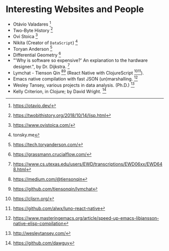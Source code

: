 # Interesting Websites and People

- Otávio Valadares [^1]
- Two-Byte History [^2]
- Ovi Stoica  [^3]
- Nikita (Creator of `DataScript`) [^4]
- Toryan Anderson [^5]
- Differential Geometry [^6]
- "'Why is software so expensive?' An explanation to the hardware designer.", by Dr. Dijkstra. [^7]
- Lymchat - Tienson Qin [^8][^9] (React Native with ClojureScript [^10][^11]).
- Emacs native compilation with fast JSON (un)marshalling. [^12]
- Wesley Tansey, various projects in data analysis. (Ph.D.) [^13]
- Kelly Criterion, in Clojure; by David Wright. [^14]

[^1]: https://otavio.dev/
[^2]: https://twobithistory.org/2018/10/14/lisp.html
[^3]: https://www.ovistoica.com/
[^4]: tonsky.me
[^5]: https://tech.toryanderson.com/
[^6]: https://grassmann.crucialflow.com/
[^7]: https://www.cs.utexas.edu/users/EWD/transcriptions/EWD06xx/EWD648.html
[^8]: https://medium.com/@tiensonqin
[^9]: https://github.com/tiensonqin/lymchat
[^10]: https://cljsrn.org/
[^11]: https://github.com/alwx/luno-react-native
[^12]: https://www.masteringemacs.org/article/speed-up-emacs-libjansson-native-elisp-compilation
[^13]: http://wesleytansey.com/
[^14]: https://github.com/dawguy
